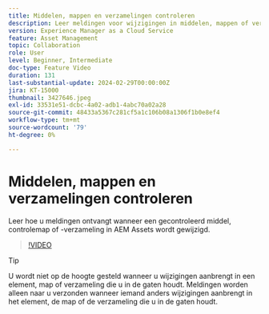```yaml
---
title: Middelen, mappen en verzamelingen controleren
description: Leer meldingen voor wijzigingen in middelen, mappen of verzamelingen van AEM Assets op te halen.
version: Experience Manager as a Cloud Service
feature: Asset Management
topic: Collaboration
role: User
level: Beginner, Intermediate
doc-type: Feature Video
duration: 131
last-substantial-update: 2024-02-29T00:00:00Z
jira: KT-15000
thumbnail: 3427646.jpeg
exl-id: 33531e51-dcbc-4a02-adb1-4abc70a02a28
source-git-commit: 48433a5367c281cf5a1c106b08a1306f1b0e8ef4
workflow-type: tm+mt
source-wordcount: '79'
ht-degree: 0%

---
```


# Middelen, mappen en verzamelingen controleren

Leer hoe u meldingen ontvangt wanneer een gecontroleerd middel, controlemap of -verzameling in AEM Assets wordt gewijzigd.

>[!VIDEO](https://video.tv.adobe.com/v/3427646/?learn=on)

>[!TIP]
>
> U wordt niet op de hoogte gesteld wanneer u wijzigingen aanbrengt in een element, map of verzameling die u in de gaten houdt. Meldingen worden alleen naar u verzonden wanneer iemand anders wijzigingen aanbrengt in het element, de map of de verzameling die u in de gaten houdt.
